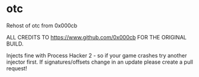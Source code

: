 # otc
Rehost of otc from 0x000cb

ALL CREDITS TO https://www.github.com/0x000cb FOR THE ORIGINAL BUILD.

Injects fine with Process Hacker 2 - so if your game crashes try another injector first.
If signatures/offsets change in an update please create a pull request!
